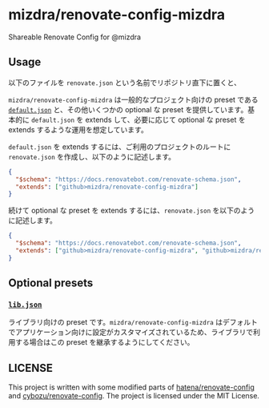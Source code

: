 # mizdra/renovate-config-mizdra

Shareable Renovate Config for @mizdra

## Usage

以下のファイルを `renovate.json` という名前でリポジトリ直下に置くと、

`mizdra/renovate-config-mizdra` は一般的なプロジェクト向けの preset である [`default.json`](https://github.com/mizdra/renovate-config-mizdra/blob/main/default.json) と、その他いくつかの optional な preset を提供しています。基本的に `default.json` を extends して、必要に応じて optional な preset を extends するような運用を想定しています。

`default.json` を extends するには、ご利用のプロジェクトのルートに `renovate.json` を作成し、以下のように記述します。

```json
{
  "$schema": "https://docs.renovatebot.com/renovate-schema.json",
  "extends": ["github>mizdra/renovate-config-mizdra"]
}
```

続けて optional な preset を extends するには、`renovate.json` を以下のように記述します。

```json
{
  "$schema": "https://docs.renovatebot.com/renovate-schema.json",
  "extends": ["github>mizdra/renovate-config-mizdra", "github>mizdra/renovate-config-mizdra:lib"]
}
```

## Optional presets

### [`lib.json`](https://github.com/mizdra/renovate-config-mizdra/blob/main/lib.json)

ライブラリ向けの preset です。`mizdra/renovate-config-mizdra` はデフォルトでアプリケーション向けに設定がカスタマイズされているため、ライブラリで利用する場合はこの preset を継承するようにしてください。

## LICENSE

This project is written with some modified parts of [hatena/renovate-config](https://github.com/hatena/renovate-config) and [cybozu/renovate-config](https://github.com/cybozu/renovate-config). The project is licensed under the MIT License.
